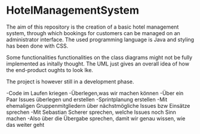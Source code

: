 # HotelManagementSystem
The aim of this repository is the creation of a basic hotel management system, through which bookings for customers can be managed on an administrator interface. 
The used programming language is Java and styling has been done with CSS. 

Some functionalities functionalities on the class diagrams might not be fully implemented as initally thought. The UML just gives an overall idea of how the end-product oughts to look lke.

The project is however still in a development phase.

-Code im Laufen kriegen
-Überlegen,was wir machen können
-Über ein Paar Issues überlegen und erstellen
-Sprintplanung erstellen
-Mit ehemaligen Gruppenmitgliedern über nächstmögliche Issues bzw Einsätze sprechen
-Mit Sebastian Scherer sprechen, welche Issues noch Sinn machen
-Also über die Übergabe sprechen, damit wir genau wissen, wie das weiter geht

